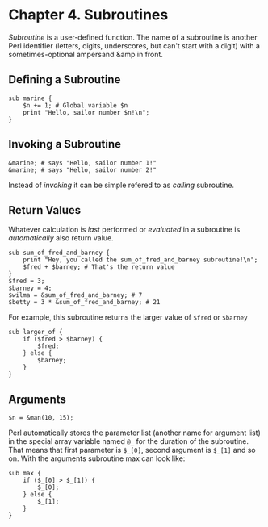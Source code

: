 Chapter 4. Subroutines
======================
_Subroutine_ is a user-defined function. The name of a subroutine is another Perl identifier (letters, digits, underscores, but can't start with a digit) with a sometimes-optional ampersand &amp in front.

Defining a Subroutine
---------------------
```
sub marine {
    $n += 1; # Global variable $n
    print "Hello, sailor number $n!\n";
}
```

Invoking a Subroutine
---------------------
```
&marine; # says "Hello, sailor number 1!"
&marine; # says "Hello, sailor number 2!"
```
Instead of _invoking_ it can be simple refered to as _calling_ subroutine.

Return Values
-------------
Whatever calculation is _last_ performed or _evaluated_ in a subroutine is _automatically_ also return value.
```
sub sum_of_fred_and_barney {
    print "Hey, you called the sum_of_fred_and_barney subroutine!\n";
    $fred + $barney; # That's the return value
}
$fred = 3;
$barney = 4;
$wilma = &sum_of_fred_and_barney; # 7
$betty = 3 * &sum_of_fred_and_barney; # 21
```
For example, this subroutine returns the larger value of `$fred` or `$barney`
```
sub larger_of {
    if ($fred > $barney) {
        $fred;
    } else {
        $barney;
    }
}
```
Arguments
---------
```
$n = &man(10, 15);
```
Perl automatically stores the parameter list (another name for argument list) in the special array variable named `@_` for the duration of the subroutine. That means that first parameter is `$_[0]`, second argument is `$_[1]` and so on. With the arguments subroutine max can look like:
```
sub max {
    if ($_[0] > $_[1]) {
        $_[0];
    } else {
        $_[1];
    }
}
```

